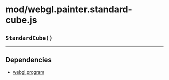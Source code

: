 # mod/webgl.painter.standard-cube.js
## `StandardCube()`




----

## Dependencies
* [webgl.program](webgl.program.md)